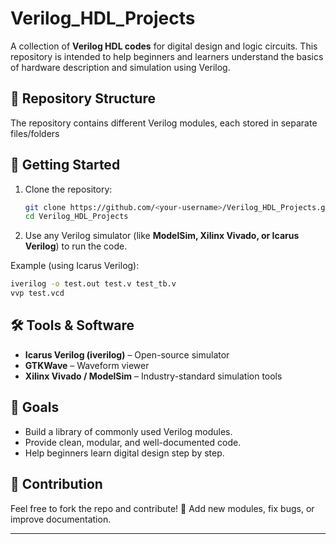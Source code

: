 # Verilog_HDL_Projects


A collection of **Verilog HDL codes** for digital design and logic circuits.
This repository is intended to help beginners and learners understand the basics of hardware description and simulation using Verilog.

## 📂 Repository Structure

The repository contains different Verilog modules, each stored in separate files/folders


## 🚀 Getting Started

1. Clone the repository:

   ```bash
   git clone https://github.com/<your-username>/Verilog_HDL_Projects.git
   cd Verilog_HDL_Projects
   ```
2. Use any Verilog simulator (like **ModelSim, Xilinx Vivado, or Icarus Verilog**) to run the code.

Example (using Icarus Verilog):

```bash
iverilog -o test.out test.v test_tb.v 
vvp test.vcd 
```

## 🛠️ Tools & Software

* **Icarus Verilog (iverilog)** – Open-source simulator
* **GTKWave** – Waveform viewer
* **Xilinx Vivado / ModelSim** – Industry-standard simulation tools

## 🎯 Goals

* Build a library of commonly used Verilog modules.
* Provide clean, modular, and well-documented code.
* Help beginners learn digital design step by step.

## 📌 Contribution

Feel free to fork the repo and contribute! 🚀 Add new modules, fix bugs, or improve documentation.

---


